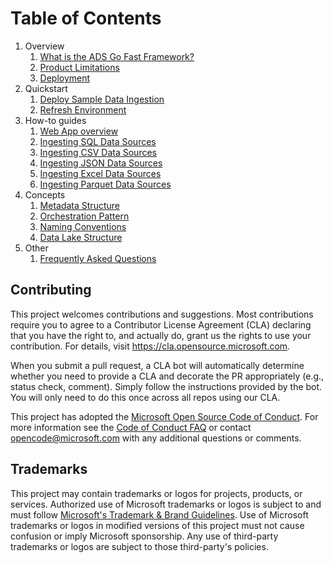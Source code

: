 # Table of Contents

1. Overview
   1. [What is the ADS Go Fast Framework?](markdown/overview.md)
   1. [Product Limitations](markdown/overview-product-limitations.md)
   1. [Deployment](markdown/overview-deployment.md)
1. Quickstart
   1. [Deploy Sample Data Ingestion](markdown/deploy-sample-data-ingestion.md)
   1. [Refresh Environment](markdown/refresh-environment.md)
1. How-to guides
   1. [Web App overview](markdown/how-to-guides-web-app-overview.md)
   1. [Ingesting SQL Data Sources ](markdown/how-to-guides-ingesting-sql-data-sources.md)
   1. [Ingesting CSV Data Sources ](markdown/how-to-guides-ingesting-csv-data-sources.md)
   1. [Ingesting JSON Data Sources ](markdown/how-to-guides-ingesting-json-data-sources.md)
   1. [Ingesting Excel Data Sources ](markdown/how-to-guides-ingesting-excel-data-sources.md)
   1. [Ingesting Parquet Data Sources ](markdown/how-to-guides-ingesting-excel-data-sources.md)
1. Concepts
   1. [Metadata Structure](markdown/concepts-metadata-structure.md)
   1. [Orchestration Pattern](markdown/concepts-orchestration-pattern.md)
   1. [Naming Conventions](markdown/concepts-naming-conventions.md)
   1. [Data Lake Structure](markdown/concepts-data-lake-structure.md)
1. Other
   1. [Frequently Asked Questions](markdown/others-frequently-asked-questions.md)


## Contributing

This project welcomes contributions and suggestions.  Most contributions require you to agree to a
Contributor License Agreement (CLA) declaring that you have the right to, and actually do, grant us
the rights to use your contribution. For details, visit https://cla.opensource.microsoft.com.

When you submit a pull request, a CLA bot will automatically determine whether you need to provide
a CLA and decorate the PR appropriately (e.g., status check, comment). Simply follow the instructions
provided by the bot. You will only need to do this once across all repos using our CLA.

This project has adopted the [Microsoft Open Source Code of Conduct](https://opensource.microsoft.com/codeofconduct/).
For more information see the [Code of Conduct FAQ](https://opensource.microsoft.com/codeofconduct/faq/) or
contact [opencode@microsoft.com](mailto:opencode@microsoft.com) with any additional questions or comments.

## Trademarks

This project may contain trademarks or logos for projects, products, or services. Authorized use of Microsoft 
trademarks or logos is subject to and must follow 
[Microsoft's Trademark & Brand Guidelines](https://www.microsoft.com/en-us/legal/intellectualproperty/trademarks/usage/general).
Use of Microsoft trademarks or logos in modified versions of this project must not cause confusion or imply Microsoft sponsorship.
Any use of third-party trademarks or logos are subject to those third-party's policies.
